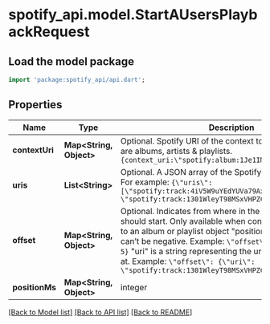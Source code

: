 # spotify_api.model.StartAUsersPlaybackRequest

## Load the model package
```dart
import 'package:spotify_api/api.dart';
```

## Properties
Name | Type | Description | Notes
------------ | ------------- | ------------- | -------------
**contextUri** | **Map&lt;String, Object&gt;** | Optional. Spotify URI of the context to play. Valid contexts are albums, artists & playlists. `{context_uri:\"spotify:album:1Je1IMUlBXcx1Fz0WE7oPT\"}`  | [optional] 
**uris** | **List&lt;String&gt;** | Optional. A JSON array of the Spotify track URIs to play. For example: `{\"uris\": [\"spotify:track:4iV5W9uYEdYUVa79Axb7Rh\", \"spotify:track:1301WleyT98MSxVHPZCA6M\"]}`  | [optional] 
**offset** | **Map&lt;String, Object&gt;** | Optional. Indicates from where in the context playback should start. Only available when context_uri corresponds to an album or playlist object \"position\" is zero based and can’t be negative. Example: `\"offset\": {\"position\": 5}` \"uri\" is a string representing the uri of the item to start at. Example: `\"offset\": {\"uri\": \"spotify:track:1301WleyT98MSxVHPZCA6M\"}`  | [optional] 
**positionMs** | **Map&lt;String, Object&gt;** | integer | [optional] 

[[Back to Model list]](../README.md#documentation-for-models) [[Back to API list]](../README.md#documentation-for-api-endpoints) [[Back to README]](../README.md)


